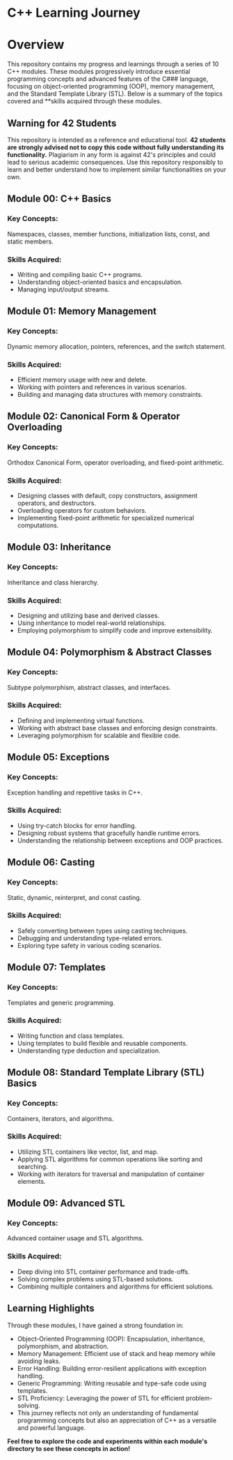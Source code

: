 # C++ Learning Journey

# Overview
This repository contains my progress and learnings through a series of 10 C++ modules. These modules progressively introduce essential programming concepts and advanced features of the 
C###  language, focusing on object-oriented programming (OOP), memory management, and the Standard Template Library (STL). Below is a summary of the topics covered and **skills acquired through these modules.

## Warning for 42 Students

This repository is intended as a reference and educational tool. **42 students are strongly advised not to copy this code without fully understanding its functionality.** Plagiarism in any form is against 42's principles and could lead to serious academic consequences. Use this repository responsibly to learn and better understand how to implement similar functionalities on your own.

## Module 00: C++ Basics

### Key Concepts:
 Namespaces, classes, member functions, initialization lists, const, and static members.

### Skills Acquired:
- Writing and compiling basic C++ programs.
- Understanding object-oriented basics and encapsulation.
- Managing input/output streams.

## Module 01: Memory Management
### Key Concepts:
 Dynamic memory allocation, pointers, references, and the switch statement.

### Skills Acquired:
- Efficient memory usage with new and delete.
- Working with pointers and references in various scenarios.
- Building and managing data structures with memory constraints.

## Module 02: Canonical Form & Operator Overloading
### Key Concepts:
 Orthodox Canonical Form, operator overloading, and fixed-point arithmetic.

### Skills Acquired:
- Designing classes with default, copy constructors, assignment operators, and destructors.
- Overloading operators for custom behaviors.
- Implementing fixed-point arithmetic for specialized numerical computations.

## Module 03: Inheritance
### Key Concepts:
 Inheritance and class hierarchy.

### Skills Acquired:
- Designing and utilizing base and derived classes.
- Using inheritance to model real-world relationships.
- Employing polymorphism to simplify code and improve extensibility.

## Module 04: Polymorphism & Abstract Classes
### Key Concepts:
 Subtype polymorphism, abstract classes, and interfaces.

### Skills Acquired:
- Defining and implementing virtual functions.
- Working with abstract base classes and enforcing design constraints.
- Leveraging polymorphism for scalable and flexible code.

## Module 05: Exceptions
### Key Concepts:
 Exception handling and repetitive tasks in C++.

### Skills Acquired:
- Using try-catch blocks for error handling.
- Designing robust systems that gracefully handle runtime errors.
- Understanding the relationship between exceptions and OOP practices.

## Module 06: Casting
### Key Concepts:
 Static, dynamic, reinterpret, and const casting.

### Skills Acquired:
- Safely converting between types using casting techniques.
- Debugging and understanding type-related errors.
- Exploring type safety in various coding scenarios.

## Module 07: Templates
### Key Concepts:
 Templates and generic programming.

### Skills Acquired:
- Writing function and class templates.
- Using templates to build flexible and reusable components.
- Understanding type deduction and specialization.

## Module 08: Standard Template Library (STL) Basics
### Key Concepts:
 Containers, iterators, and algorithms.

### Skills Acquired:
- Utilizing STL containers like vector, list, and map.
- Applying STL algorithms for common operations like sorting and searching.
- Working with iterators for traversal and manipulation of container elements.

## Module 09: Advanced STL
### Key Concepts:
 Advanced container usage and STL algorithms.

### Skills Acquired:
- Deep diving into STL container performance and trade-offs.
- Solving complex problems using STL-based solutions.
- Combining multiple containers and algorithms for efficient solutions.

## Learning Highlights
Through these modules, I have gained a strong foundation in:

- Object-Oriented Programming (OOP): Encapsulation, inheritance, polymorphism, and abstraction.
- Memory Management: Efficient use of stack and heap memory while avoiding leaks.
- Error Handling: Building error-resilient applications with exception handling.
- Generic Programming: Writing reusable and type-safe code using templates.
- STL Proficiency: Leveraging the power of STL for efficient problem-solving.
- This journey reflects not only an understanding of fundamental programming concepts but also an appreciation of C++ as a versatile and powerful language.

**Feel free to explore the code and experiments within each module's directory to see these concepts in action!**